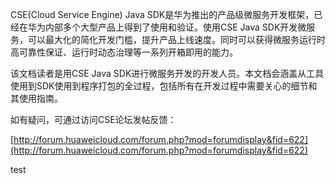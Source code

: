 CSE\(Cloud Service Engine\) Java SDK是华为推出的产品级微服务开发框架，已经在华为内部多个大型产品上得到了使用和验证。使用CSE Java SDK开发微服务，可以最大化的简化开发门槛，提升产品上线速度。同时可以获得微服务运行时高可靠性保证、运行时动态治理等一系列开箱即用的能力。

该文档读者是用CSE Java SDK进行微服务开发的开发人员。本文档会涵盖从工具使用到SDK使用到程序打包的全过程，包括所有在开发过程中需要关心的细节和其使用指南。

如有疑问，可通过访问CSE论坛发帖反馈：

[http://forum.huaweicloud.com/forum.php?mod=forumdisplay&fid=622](http://forum.huaweicloud.com/forum.php?mod=forumdisplay&fid=622)



test

